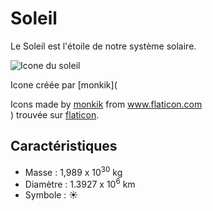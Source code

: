 # Soleil

Le Soleil est l'étoile de notre système solaire.

![Icone du soleil](sun.png)

Icone créée par [monkik](<div>Icons made by <a href="https://www.flaticon.com/authors/monkik" title="monkik">monkik</a> from <a href="https://www.flaticon.com/" title="Flaticon">www.flaticon.com</a></div>) trouvée sur [flaticon](https://www.flaticon.com/).

## Caractéristiques

- Masse : 1,989 x 10<sup>30</sup> kg
- Diamètre : 1.3927 x 10<sup>6</sup> km
- Symbole :  &#x2600;